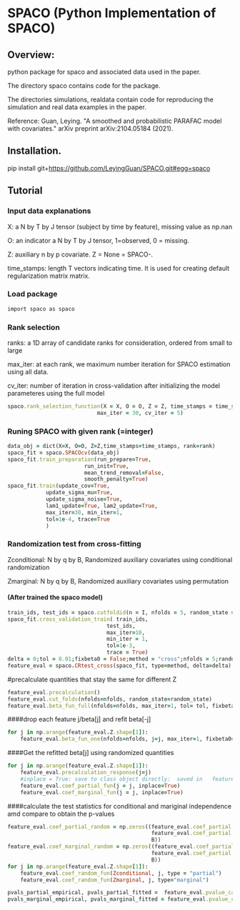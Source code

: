 # SPACO (Python Implementation of SPACO)


## Overview:

python package for spaco and associated data used in the paper.

The directory spaco contains code for the package.

The directories simulations, realdata contain code for reproducing the simulation and real data examples in the paper.

Reference: Guan, Leying. "A smoothed and probabilistic PARAFAC model with covariates." arXiv preprint arXiv:2104.05184 (2021).

## Installation.

pip install git+https://github.com/LeyingGuan/SPACO.git#egg=spaco

## Tutorial
### Input data explanations
X: a N by T by J tensor (subject by time by feature), missing value as np.nan

O: an indicator a N by T by J tensor, 1=observed, 0 = missing.

Z: auxiliary n by p covariate. Z = None = SPACO-.

time_stamps: length T vectors indicating time. It is used for creating default regularization matrix matrix.

### Load package
```ruby
import spaco as spaco
```
### Rank selection
ranks: a  1D array of candidate ranks for consideration, ordered from small to large

max_iter: at each rank, we maximum number iteration for SPACO estimation using all data.

cv_iter: number of iteration in cross-validation after initializing the model parameteres using the full model
```ruby
spaco.rank_selection_function(X = X, O = O, Z = Z, time_stamps = time_stamps, ranks=ranks, early_stop = True,
                            max_iter = 30, cv_iter = 5)                    
```
### Runing SPACO with given rank (=integer)
```ruby
data_obj = dict(X=X, O=O, Z=Z,time_stamps=time_stamps, rank=rank)
spaco_fit = spaco.SPACOcv(data_obj)
spaco_fit.train_preparation(run_prepare=True,
                        run_init=True,
                        mean_trend_removal=False,
                        smooth_penalty=True)
spaco_fit.train(update_cov=True,
            update_sigma_mu=True,
            update_sigma_noise=True,
            lam1_update=True, lam2_update=True,
            max_iter=30, min_iter=1,
            tol=1e-4, trace=True
            )
```
### Randomization test from cross-fitting
Zconditional: N by q by B, Randomized auxiliary covariates using conditional randomization

Zmarginal: N by q by B, Randomized auxiliary covariates using permutation
#### (After trained the spaco model)
```ruby
train_ids, test_ids = spaco.cutfoldid(n = I, nfolds = 5, random_state = 2022)
spaco_fit.cross_validation_train( train_ids,
                               test_ids,
                               max_iter=10,
                               min_iter = 1,
                               tol=1e-3,
                               trace = True)
delta = 0;tol = 0.01;fixbeta0 = False;method = "cross";nfolds = 5;random_state = 0
feature_eval = spaco.CRtest_cross(spaco_fit, type=method, delta=delta)
```
#precalculate quantities that stay the same for different Z
```ruby
feature_eval.precalculation()
feature_eval.cut_folds(nfolds=nfolds, random_state=random_state)
feature_eval.beta_fun_full(nfolds=nfolds, max_iter=1, tol= tol, fixbeta0=fixbeta0)
```
####drop each feature j/beta[j] and refit beta[-j]
```ruby
for j in np.arange(feature_eval.Z.shape[1]):
    feature_eval.beta_fun_one(nfolds=nfolds, j=j, max_iter=1, fixbeta0=fixbeta0)
 ```
####Get the refitted beta[j] using randomized quantities
```ruby 
for j in np.arange(feature_eval.Z.shape[1]):
    feature_eval.precalculation_response(j=j)
    #inplace = True: save to class object directly:  saved in   feature_eval.coef_partial, feature_eval.coef_marginal
    feature_eval.coef_partial_fun(j = j, inplace=True)
    feature_eval.coef_marginal_fun(j = j, inplace=True)
```
####calculate the test statistics for conditional and mariginal independence amd compare to obtain the p-values 
```ruby
feature_eval.coef_partial_random = np.zeros((feature_eval.coef_partial.shape[0],
                                             feature_eval.coef_partial.shape[1],
                                             B))                                         
feature_eval.coef_marginal_random = np.zeros((feature_eval.coef_partial.shape[0],
                                             feature_eval.coef_partial.shape[1],
                                             B))                                         
for j in np.arange(feature_eval.Z.shape[1]):
    feature_eval.coef_random_fun(Zconditional, j, type = "partial")
    feature_eval.coef_random_fun(Zmarginal, j, type="marginal")

pvals_partial_empirical, pvals_partial_fitted =  feature_eval.pvalue_calculation(type = "partial",pval_fit = True, dist_name ='nct')
pvals_marginal_empirical, pvals_marginal_fitted = feature_eval.pvalue_calculation(type = "marginal",pval_fit = True, dist_name ='nct')
```

